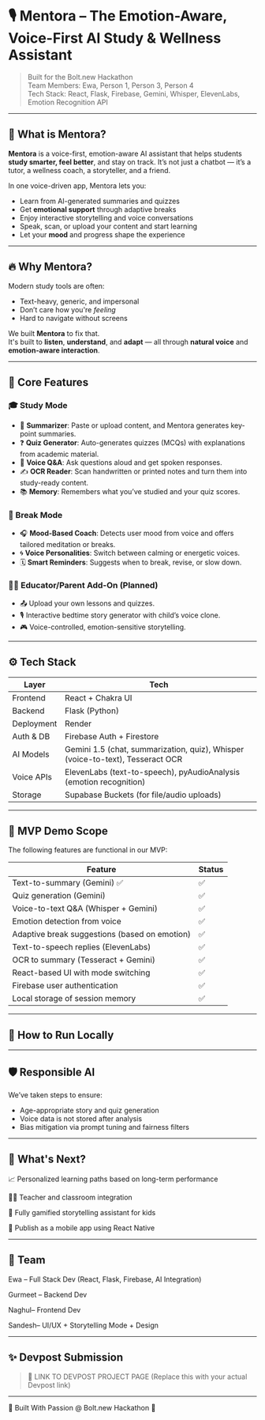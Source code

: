 # 🎙️ Mentora – The Emotion-Aware, Voice-First AI Study & Wellness Assistant

> Built for the Bolt.new Hackathon  
> Team Members: Ewa, Person 1, Person 3, Person 4  
> Tech Stack: React, Flask, Firebase, Gemini, Whisper, ElevenLabs, Emotion Recognition API

---

## 🧠 What is Mentora?

**Mentora** is a voice-first, emotion-aware AI assistant that helps students **study smarter, feel better**, and stay on track. It’s not just a chatbot — it’s a tutor, a wellness coach, a storyteller, and a friend.

In one voice-driven app, Mentora lets you:
- Learn from AI-generated summaries and quizzes
- Get **emotional support** through adaptive breaks
- Enjoy interactive storytelling and voice conversations
- Speak, scan, or upload your content and start learning
- Let your **mood** and progress shape the experience

---

## 🔥 Why Mentora?

Modern study tools are often:
- Text-heavy, generic, and impersonal
- Don’t care how you're *feeling*
- Hard to navigate without screens

We built **Mentora** to fix that.  
It's built to **listen**, **understand**, and **adapt** — all through **natural voice** and **emotion-aware interaction**.

---

## 🌟 Core Features

### 🎓 Study Mode
- 📝 **Summarizer**: Paste or upload content, and Mentora generates key-point summaries.
- ❓ **Quiz Generator**: Auto-generates quizzes (MCQs) with explanations from academic material.
- 🎤 **Voice Q&A**: Ask questions aloud and get spoken responses.
- ✍️ **OCR Reader**: Scan handwritten or printed notes and turn them into study-ready content.
- 📚 **Memory**: Remembers what you’ve studied and your quiz scores.

### 🧘 Break Mode
- 🎧 **Mood-Based Coach**: Detects user mood from voice and offers tailored meditation or breaks.
- 🌀 **Voice Personalities**: Switch between calming or energetic voices.
- 🗓️ **Smart Reminders**: Suggests when to break, revise, or slow down.

### 🧑‍🏫 Educator/Parent Add-On (Planned)
- 📤 Upload your own lessons and quizzes.
- 🎙️ Interactive bedtime story generator with child’s voice clone.
- 🎮 Voice-controlled, emotion-sensitive storytelling.

---

## ⚙️ Tech Stack

| Layer         | Tech |
|---------------|------|
| Frontend      | React + Chakra UI |
| Backend       | Flask (Python) |
| Deployment    | Render |
| Auth & DB     | Firebase Auth + Firestore |
| AI Models     | Gemini 1.5 (chat, summarization, quiz), Whisper (voice-to-text), Tesseract OCR |
| Voice APIs    | ElevenLabs (text-to-speech), pyAudioAnalysis (emotion recognition) |
| Storage       | Supabase Buckets (for file/audio uploads) |

---

## 🧪 MVP Demo Scope

The following features are functional in our MVP:

| Feature | Status |
|--------|--------|
| Text-to-summary (Gemini) ✅ | ✅ |
| Quiz generation (Gemini) | ✅ |
| Voice-to-text Q&A (Whisper + Gemini) | ✅ |
| Emotion detection from voice | ✅ |
| Adaptive break suggestions (based on emotion) | ✅ |
| Text-to-speech replies (ElevenLabs) | ✅ |
| OCR to summary (Tesseract + Gemini) | ✅ |
| React-based UI with mode switching | ✅ |
| Firebase user authentication | ✅ |
| Local storage of session memory | ✅ |

---

## 🚀 How to Run Locally

---

## 🛡️ Responsible AI

We’ve taken steps to ensure:

- Age-appropriate story and quiz generation
- Voice data is not stored after analysis
- Bias mitigation via prompt tuning and fairness filters

---

## 💭 What's Next?

📈 Personalized learning paths based on long-term performance

🧑‍🏫 Teacher and classroom integration

🧒 Fully gamified storytelling assistant for kids

📱 Publish as a mobile app using React Native

---

## 👥 Team

Ewa – Full Stack Dev (React, Flask, Firebase, AI Integration)

Gurmeet – Backend Dev

Naghul– Frontend Dev

Sandesh– UI/UX + Storytelling Mode + Design

---

## ✨ Devpost Submission

> 🔗 LINK TO DEVPOST PROJECT PAGE
(Replace this with your actual Devpost link)

---

🧠 Built With Passion @ Bolt.new Hackathon 🚀
